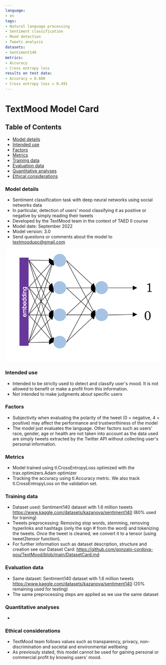 ```yaml
---
language:
- en
tags:
- Natural language processing
- Sentiment classification
- Mood detection
- Tweets analysis
datasets:
- Sentiment140
metrics:
- Accuracy
- Cross entropy loss
results on test data:
- Accuracy = 0.688
- Cross entropy loss = 0.491
---
```

# TextMood Model Card


## Table of Contents
- [Model details](#Model-details)
- [Intended use](#Intended-use)
- [Factors](#Factors)
- [Metrics](#Metrics)
- [Training data](#Training-data)
- [Evaluation data](#Evaluation-data)
- [Quantitative analyses](#Quantitative-analyses)
- [Ethical considerations](#Ethical-considerations)

### Model details
* Sentiment classification task with deep neural networks using social networks data
* In particular, detection of users' mood classifying it as positive or negative by simply reading their tweets
* Developed by the TextMood team in the context of TAED II course
* Model date: September 2022
* Model version: 3.0
* Send questions or comments about the model to textmoodupc@gmail.com

![Model architecture](./static/nn.jpg)
### Intended use
* Intended to be strictly used to detect and classify user's mood. It is not allowed to benefit or make a profit from this information.
* Not intended to make judgments about specific users
### Factors
* Subjectivity when evaluating the polarity of the tweet (0 = negative, 4 = positive) may affect the performance and trustworthiness of the model
* The model just evaluates the language. Other factors such as users' race, gender, age or health are not taken into account as the data used are simply tweets extracted by the Twitter API without collecting user's personal information.
### Metrics
* Model trained using tl.CrossEntropyLoss optimized with the trax.optimizers.Adam optimizer
* Tracking the accuracy using tl.Accuracy metric. We also track tl.CrossEntropyLoss on the validation set.
### Training data
* Dataset used: Sentiment140 dataset with 1.6 million tweets https://www.kaggle.com/datasets/kazanova/sentiment140 (80% used for training)
* Tweets preprocessing: Removing stop words, stemming, removing hyperlinks and hashtags (only the sign # from the word) and tokenizing the tweets. Once the tweet is cleaned, we convert it to a tensor (using tweet2tensor function).
* For further information such as dataset description, structure and creation see our Dataset Card: https://github.com/gonzalo-cordova-pou/TextMood/blob/main/DatasetCard.md
### Evaluation data
* Same dataset: Sentiment140 dataset with 1.6 million tweets https://www.kaggle.com/datasets/kazanova/sentiment140 (20% remaining used for testing)
* The same preprocessing steps are applied as we use the same dataset
### Quantitative analyses
*
### Ethical considerations
* TextMood team follows values such as transparency, privacy, non-discrimination and societal and environmental wellbeing
* As previosuly stated, this model cannot be used for gaining personal or commercial profit by knowing users' mood.
